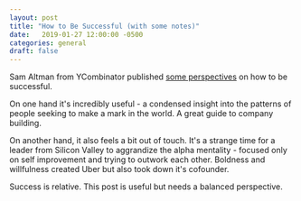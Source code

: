 ```yaml
---
layout: post
title: "How to Be Successful (with some notes)"
date:   2019-01-27 12:00:00 -0500
categories: general
draft: false
---
```


Sam Altman from YCombinator published [some perspectives](https://blog.samaltman.com/how-to-be-successful) on how to be successful. 

On one hand it's incredibly useful - a condensed insight into the patterns of people seeking to make a mark in the world. A great guide to company building. 

On another hand, it also feels a bit out of touch. It's a strange time for a leader from Silicon Valley to aggrandize the alpha mentality - focused only on self improvement and trying to outwork each other. Boldness and willfulness created Uber but also took down it's cofounder. 

Success is relative. This post is useful but needs a balanced perspective.